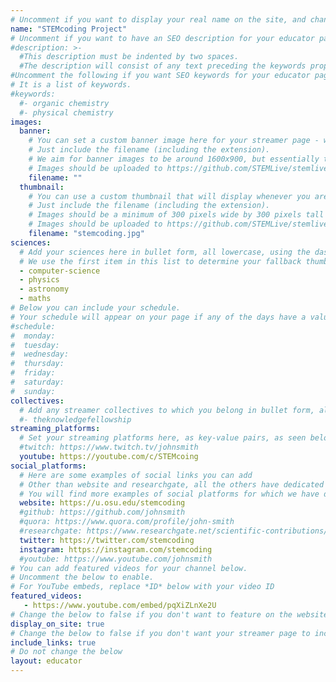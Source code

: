 ```yaml
---
# Uncomment if you want to display your real name on the site, and change the default name to yours
name: "STEMcoding Project"
# Uncomment if you want to have an SEO description for your educator page.
#description: >-
  #This description must be indented by two spaces.
  #The description will consist of any text preceding the keywords property.
#Uncomment the following if you want SEO keywords for your educator page.
# It is a list of keywords.
#keywords:
  #- organic chemistry
  #- physical chemistry
images:
  banner:
    # You can set a custom banner image here for your streamer page - we have a fallback image otherwise.
    # Just include the filename (including the extension).
    # We aim for banner images to be around 1600x900, but essentially the banner image should be wider than it is tall, and should be a minimum of 100 to 200 pixels tall.
    # Images should be uploaded to https://github.com/STEMLive/stemlive.github.io/tree/master/assets/images/banners/educators
    filename: ""
  thumbnail:
    # You can use a custom thumbnail that will display whenever you are featured in a grid. Otherwise we have default images in place.
    # Just include the filename (including the extension).
    # Images should be a minimum of 300 pixels wide by 300 pixels tall
    # Images should be uploaded to https://github.com/STEMLive/stemlive.github.io/tree/master/assets/images/educators/thumbnails
    filename: "stemcoding.jpg"
sciences:
  # Add your sciences here in bullet form, all lowercase, using the dash symbol to represent any spaces.
  # We use the first item in this list to determine your fallback thumbnail.
  - computer-science
  - physics
  - astronomy
  - maths
# Below you can include your schedule.
# Your schedule will appear on your page if any of the days have a value.
#schedule:
#  monday:
#  tuesday:
#  wednesday:
#  thursday:
#  friday:
#  saturday:
#  sunday:
collectives:
  # Add any streamer collectives to which you belong in bullet form, all lowercase.
  #- theknowledgefellowship
streaming_platforms:
  # Set your streaming platforms here, as key-value pairs, as seen below
  #twitch: https://www.twitch.tv/johnsmith
  youtube: https://youtube.com/c/STEMcoing
social_platforms:
  # Here are some examples of social links you can add
  # Other than website and researchgate, all the others have dedicated icons that will show on your front page
  # You will find more examples of social platforms for which we have dedicated icons on [this wiki page](https://github.com/STEMLive/stemlive.github.io/wiki/Social-platforms-we-support-(provide-dedicated-icons-for)) - please note that, for any social platforms you want to include, take the name within the pair of brackets
  website: https://u.osu.edu/stemcoding
  #github: https://github.com/johnsmith
  #quora: https://www.quora.com/profile/john-smith
  #researchgate: https://www.researchgate.net/scientific-contributions/2150730752_John_Smith
  twitter: https://twitter.com/stemcoding
  instagram: https://instagram.com/stemcoding
  #youtube: https://www.youtube.com/johnsmith
# You can add featured videos for your channel below.
# Uncomment the below to enable.
# For YouTube embeds, replace *ID* below with your video ID
featured_videos:
   - https://www.youtube.com/embed/pqXiZLnXe2U
# Change the below to false if you don't want to feature on the website
display_on_site: true
# Change the below to false if you don't want your streamer page to include links to your streaming platforms, collectives to which you belong, and any social platforms on which you have an account
include_links: true
# Do not change the below
layout: educator
---
```

